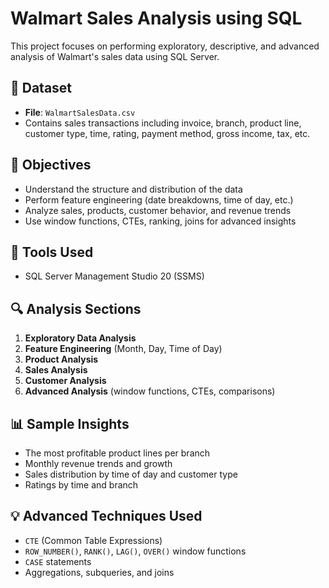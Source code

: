 # Walmart Sales Analysis using SQL

This project focuses on performing exploratory, descriptive, and advanced analysis of Walmart's sales data using SQL Server.

## 📁 Dataset

- **File**: `WalmartSalesData.csv`
- Contains sales transactions including invoice, branch, product line, customer type, time, rating, payment method, gross income, tax, etc.

## 🧠 Objectives

- Understand the structure and distribution of the data
- Perform feature engineering (date breakdowns, time of day, etc.)
- Analyze sales, products, customer behavior, and revenue trends
- Use window functions, CTEs, ranking, joins for advanced insights

## 📌 Tools Used

- SQL Server Management Studio 20 (SSMS)

## 🔍 Analysis Sections

1. **Exploratory Data Analysis**
2. **Feature Engineering** (Month, Day, Time of Day)
3. **Product Analysis**
4. **Sales Analysis**
5. **Customer Analysis**
6. **Advanced Analysis** (window functions, CTEs, comparisons)

## 📊 Sample Insights

- The most profitable product lines per branch
- Monthly revenue trends and growth
- Sales distribution by time of day and customer type
- Ratings by time and branch

## 💡 Advanced Techniques Used

- `CTE` (Common Table Expressions)
- `ROW_NUMBER()`, `RANK()`, `LAG()`, `OVER()` window functions
- `CASE` statements
- Aggregations, subqueries, and joins



